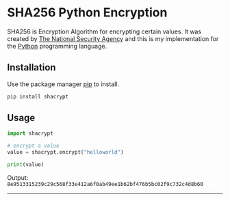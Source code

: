 # SHA256 Python Encryption

SHA256 is Encryption Algorithm for encrypting certain values. It was created by [The National Security Agency](https://en.wikipedia.org/wiki/SHA-2) and this is my implementation for the  [Python](https://www.python.org/) programming language.

## Installation

Use the package manager [pip](https://pip.pypa.io/en/stable/) to install.

```bash
pip install shacrypt
```

## Usage

```python
import shacrypt

# encrypt a value
value = shacrypt.encrypt("helloworld")

print(value)
```

Output: ``8e9513315239c29c568f33e412a6f0ab49ee1b62bf476b5bc02f9c732c4d8b60``

---
